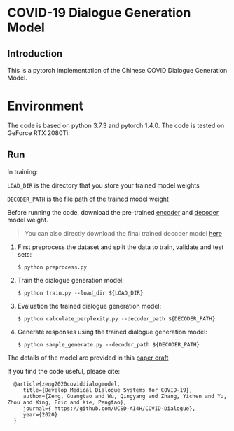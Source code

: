 # COVID-19 Dialogue Generation Model

## Introduction

This is a pytorch implementation of the Chinese COVID Dialogue Generation Model.

# Environment

The code is based on python 3.7.3 and pytorch 1.4.0. The code is tested on GeForce RTX 2080Ti.

## Run

In training:

`LOAD_DIR` is the directory that you store your trained model weights

`DECODER_PATH` is the file path of the trained model weight

Before running the code, download the pre-trained [encoder](https://drive.google.com/file/d/13GnYf6pj0wD7XNWrazMnoQXgUki4Tybp/view?usp=sharing) and [decoder](https://drive.google.com/file/d/1qaAUCV2alrYVrSUyM2PCmYdRuAip_DSP/view?usp=sharing) model weight.

> You can also directly download the final trained decoder model [here](https://drive.google.com/file/d/1079k1JTmGQC3Qvzzru1VNiAiIkjQ7AG1/view?usp=sharing)



1. First preprocess the dataset and split the data to train, validate and test sets:

   ```shell
   $ python preprocess.py
   ```

2. Train the dialogue generation model:

   ``` shell
   $ python train.py --load_dir ${LOAD_DIR}
   ```

3. Evaluation the trained dialogue generation model:

   ```shell
   $ python calculate_perplexity.py --decoder_path ${DECODER_PATH}
   ```

4. Generate responses using the trained dialogue generation model:

   ```shell
   $ python sample_generate.py --decoder_path ${DECODER_PATH}
   ```

The details of the model are provided in this [paper draft](https://github.com/pengtaoxie/pengtaoxie.github.io/blob/master/coviddiag-model.pdf)

If you find the code useful, please cite:

      @article{zeng2020coviddialogmodel,
         title={Develop Medical Dialogue Systems for COVID-19},
         author={Zeng, Guangtao and Wu, Qingyang and Zhang, Yichen and Yu, Zhou and Xing, Eric and Xie, Pengtao},
         journal={ https://github.com/UCSD-AI4H/COVID-Dialogue}, 
         year={2020}
      }


